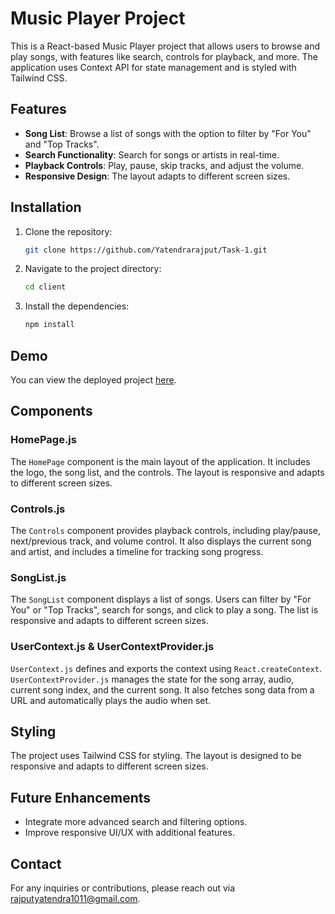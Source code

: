 # Music Player Project

This is a React-based Music Player project that allows users to browse and play songs, with features like search, controls for playback, and more. The application uses Context API for state management and is styled with Tailwind CSS.

## Features

- **Song List**: Browse a list of songs with the option to filter by "For You" and "Top Tracks".
- **Search Functionality**: Search for songs or artists in real-time.
- **Playback Controls**: Play, pause, skip tracks, and adjust the volume.
- **Responsive Design**: The layout adapts to different screen sizes.


## Installation

1. Clone the repository:
    ```bash
    git clone https://github.com/Yatendrarajput/Task-1.git
    ```
2. Navigate to the project directory:
    ```bash
    cd client
    ```
3. Install the dependencies:
    ```bash
    npm install
    ```

## Demo

You can view the deployed project [here](https://vercel.com/yatendrarajputs-projects/task-1-xthy/FTepNZrHLFL2nor6zpY6hiAFyoeQ).


## Components

### HomePage.js

The `HomePage` component is the main layout of the application. It includes the logo, the song list, and the controls. The layout is responsive and adapts to different screen sizes.

### Controls.js

The `Controls` component provides playback controls, including play/pause, next/previous track, and volume control. It also displays the current song and artist, and includes a timeline for tracking song progress.

### SongList.js

The `SongList` component displays a list of songs. Users can filter by "For You" or "Top Tracks", search for songs, and click to play a song. The list is responsive and adapts to different screen sizes.

### UserContext.js & UserContextProvider.js

`UserContext.js` defines and exports the context using `React.createContext`. `UserContextProvider.js` manages the state for the song array, audio, current song index, and the current song. It also fetches song data from a URL and automatically plays the audio when set.

## Styling

The project uses Tailwind CSS for styling. The layout is designed to be responsive and adapts to different screen sizes.



## Future Enhancements

- Integrate more advanced search and filtering options.
- Improve responsive UI/UX with additional features.


## Contact

For any inquiries or contributions, please reach out via [rajputyatendra1011@gmail.com](mailto:rajputyatendra1011@gmail.com).


